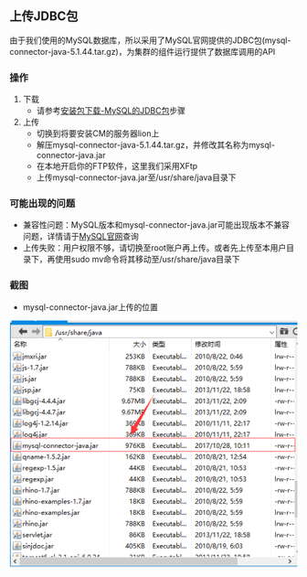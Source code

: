 ## 上传JDBC包
由于我们使用的MySQL数据库，所以采用了MySQL官网提供的JDBC包(mysql-connector-java-5.1.44.tar.gz)，为集群的组件运行提供了数据库调用的API

### 操作
1. 下载
	- 请参考[安装包下载-MySQL的JDBC包](../../download/MySQL_JDBC_download/MySQL_JDBC_download.md)步骤
2. 上传
	- 切换到将要安装CM的服务器lion上 
	- 解压mysql-connector-java-5.1.44.tar.gz，并修改其名称为mysql-connector-java.jar
	- 在本地开启你的FTP软件，这里我们采用XFtp
	- 上传mysql-connector-java.jar至/usr/share/java目录下

### 可能出现的问题
- 兼容性问题：MySQL版本和mysql-connector-java.jar可能出现版本不兼容问题，详情请于[MySQL官网](https://www.mysql.com/)查询
- 上传失败：用户权限不够，请切换至root账户再上传。或者先上传至本用户目录下，再使用sudo mv命令将其移动至/usr/share/java目录下

### 截图
- mysql-connector-java.jar上传的位置

![上传位置截图](./JDBC.png)
